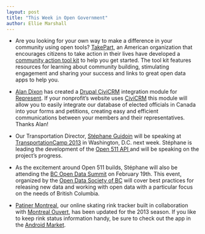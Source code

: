 ```yaml
---
layout: post
title: "This Week in Open Government"
author: Ellie Marshall
---
```

- Are you looking for your own way to make a difference in your community using open tools? [TakePart](http://www.takepart.com), an American organization that encourages citizens to take action in their lives have developed a [community action tool kit](http://www.takepart.com/Toolkit) to help you get started. The tool kit features resources for learning about community building, stimulating engagement and sharing your success and links to great open data apps to help you. 

- [Alan Dixon](http://consulting.civicrm.ca/) has created a [Drupal CiviCRM](http://drupal.org/project/civinorth) integration module for [Represent](https://represent.opennorth.ca/). If your nonprofit’s website uses [CiviCRM](http://civicrm.org/) this module will allow you to easily integrate our database of elected officials in Canada into your forms and petitions, creating easy and efficient communications between your members and their representatives. Thanks Alan! 

- Our Transportation Director, [Stéphane Guidoin](https://twitter.com/Hoedic) will be speaking at [TransportationCamp 2013](http://transportationcamp.org/dc-13/) in Washington, D.C. next week. Stéphane is leading the development of the [Open 511 API ](http://opennorth.github.com/Open511API/) and will be speaking on the project’s progress. 

- As the excitement around Open 511 builds, Stéphane will also be attending the [BC Open Data Summit](http://www.opendatabc.ca/bc-open-data-summit-2013.html) on February 19th. This event, organized by the [Open Data Society of BC](http://www.opendatabc.ca/) will cover best practices for releasing new data and working with open data with a particular focus on the needs of British Columbia.

- [Patiner Montreal](http://www.patinermontreal.ca), our online skating rink tracker built in collaboration with [Montreal Ouvert](http://montrealouvert.net/), has been updated for the 2013 season. If you like to keep rink status information handy, be sure to check out the app in the [Android Market](https://play.google.com/store/apps/details?id=ca.mudar.patinoires).